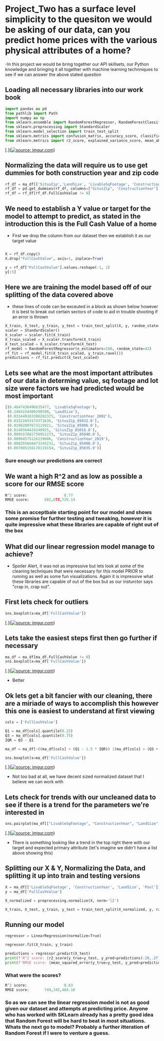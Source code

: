 # Project_Two has a surface level simplicity to the quesiton we would be asking of our data, can you predict home prices with the various physical attributes of a home? # 

-In this project we would be bring together our API skillsets, our Python knowledge and bringing it all together with machine learning technniques to see if we can answer the above stated question

## Loading all necessary libraries into our work book ##

```python
import pandas as pd
from pathlib import Path
import numpy as np
from sklearn.ensemble import RandomForestRegressor, RandomForestClassifier
from sklearn.preprocessing import StandardScaler
from sklearn.model_selection import train_test_split
from sklearn.metrics import confusion_matrix, accuracy_score, classification_report
from sklearn.metrics import r2_score, explained_variance_score, mean_absolute_error, mean_squared_error
```

[.](<a href="https://imgur.com/sG22Tv5"><img src="https://i.imgur.com/sG22Tv5.jpg" title="source: imgur.com" /></a>)

## Normalizing the data will require us to use get dummies for both construction year and zip code ##

```python
rf_df = ma_df[['SitusZip','LandSize', 'LivableSqFootage', 'ConstructionYear', 'Pool', 'FullCashValue']].copy()
rf_df = pd.get_dummies(rf_df, columns=["SitusZip", 'ConstructionYear'])
rf_df = rf_df[rf_df.FullCashValue != 0]
```

## We need to establish a Y value or target for the model to attempt to predict, as stated in the introduction this is the Full Cash Value of a home ##
 - First we drop the column from our dataset then we establish it as our target value
```python

X = rf_df.copy()
X.drop("FullCashValue", axis=1, inplace=True)

y = rf_df["FullCashValue"].values.reshape(-1, 1)
y[:5]
```

## Here we are training the model based off of our splitting of the data covered above ##
 -  these lines of code can be exceuted in a block as shown below however it is best to break out certain sectors of code to aid in trouble shooting if an error is thrown
 
```python
X_train, X_test, y_train, y_test = train_test_split(X, y, random_state=78)
scaler = StandardScaler()
X_scaler = scaler.fit(X_train)
X_train_scaled = X_scaler.transform(X_train)
X_test_scaled = X_scaler.transform(X_test)
rf_model = RandomForestRegressor(n_estimators=100, random_state=42)
rf_fit = rf_model.fit(X_train_scaled, y_train.ravel())
predictions = rf_fit.predict(X_test_scaled)
```

## Lets see what are the most important attributes of our data in determing value, sq footage and lot size were factors we had predicted would be most important  ##

```python
[(0.4647436496635477, 'LivableSqFootage'),
 (0.2464154409298598, 'LandSize'),
 (0.033440283386282375, 'ConstructionYear_2002'),
 (0.03322693374371636, 'SitusZip_85032.0'),
 (0.01982897673119421, 'SitusZip_85006.0'),
 (0.0148564424240925, 'SitusZip_85016.0'),
 (0.009557882758952273, 'SitusZip_85040.0'),
 (0.00904575126139606, 'ConstructionYear_2019'),
 (0.008255666873345231, 'SitusZip_85008.0'),
 (0.007005156176119154, 'SitusZip_85035.0')]
```
### Sure enough our predictions are correct ###

## We want a high R^2 and as low as possible a score for our RMSE score ##

```python
R^2 score:                 0.77
RMSE score:       502,073,729.14
```
### This is an acceptbale starting point for our model and shows some promise for further testing and tweaking, however it is quite impressive what these libraries are capable of right out of the box ###


## What did our linear regression model manage to achieve? ##
 - Spoiler Alert, it was not as impressive but lets look at some of the cleaning techniques that were necessary for this model PRIOR to running as well as some fun visualizations. Again it is impressive what these libraries are capable of out of the box but as our insturctor says "crap in, crap out". 

## First lets check for outliers ##

```python
sns.boxplot(x=ma_df['FullCashValue'])
```

[.](<a href="https://imgur.com/kF9Ykhh"><img src="https://i.imgur.com/kF9Ykhh.jpg" title="source: imgur.com" /></a>)

## Lets take the easiest steps first then go further if necessary ##

```python
ma_df = ma_df[ma_df.FullCashValue != 0]
sns.boxplot(x=ma_df['FullCashValue'])
``` 
[.](<a href="https://imgur.com/Y32zm4I"><img src="https://i.imgur.com/Y32zm4I.jpg" title="source: imgur.com" /></a>)
 - Better
 
## Ok lets get a bit fancier with our cleaning, there are a miriade of ways to accomplish this however this one is easiest to understand at first viewing ##

```python
cols = ['FullCashValue']

Q1 = ma_df[cols].quantile(0.25)
Q3 = ma_df[cols].quantile(0.75)
IQR = Q3 - Q1

ma_df = ma_df[~((ma_df[cols] < (Q1 - 1.5 * IQR)) |(ma_df[cols] > (Q3 + 1.5 * IQR))).any(axis=1)]

sns.boxplot(x=ma_df['FullCashValue'])
```

[.](<a href="https://imgur.com/dpRlcC5"><img src="https://i.imgur.com/dpRlcC5.jpg" title="source: imgur.com" /></a>)
 - Not too bad at all, we have decent sized normalized dataset that I believe we can work with 

## Lets check for trends with our uncleaned data to see if there is a trend for the parameters we're interested in ##

```python
sns.pairplot(ma_df[["LivableSqFootage", "ConstructionYear", "LandSize", 'FullCashValue' ]], diag_kind="kde")
```

[.](<a href="https://imgur.com/Ln92tSX"><img src="https://i.imgur.com/Ln92tSX.jpg" title="source: imgur.com" /></a>)
 - There is something looking like a trend in the top right there with our target and expected primary attribute (let's imagine we didn't have a list above showing this)

## Splitting our X & Y, Normalizing the Data, and splitting it up into train and testing versions ##

```python
X = ma_df[['LivableSqFootage', 'ConstructionYear', 'LandSize', 'Pool']]
y = ma_df['FullCashValue']

X_normalized = preprocessing.normalize(X, norm='l2')

X_train, X_test, y_train, y_test = train_test_split(X_normalized, y, random_state=42)
```

## Running our model ##

```python
regressor = LinearRegression(normalize=True)

regressor.fit(X_train, y_train)

predictions = regressor.predict(X_test)
print(f'R^2 score: {r2_score(y_true=y_test, y_pred=predictions):20,.2f}')
print(f'RMSE score: {mean_squared_error(y_true=y_test, y_pred=predictions, squared=True):20,.2f}'
```
### What were the scores? ###

 ```python
R^2 score:                 0.63
RMSE score:       749,345,484.10
```

### So as we can see the linear regression model is not as good given our dataset and attempts at predicting price. Anyone who has worked with SKLearn already has a pretty good idea that Random Forest will be hard to beat in most situations. Whats the next go to model? Probably a further itteration of Random Forest if I were to venture a guess. ###
